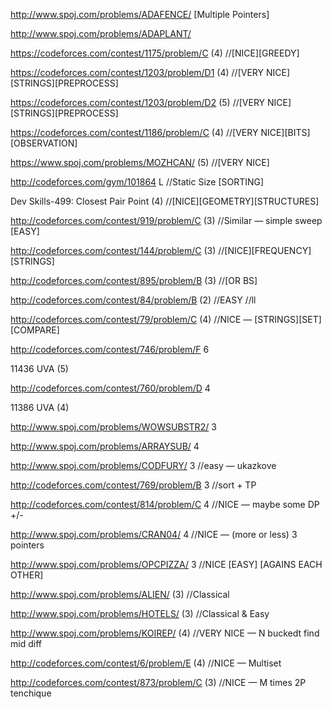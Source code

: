 http://www.spoj.com/problems/ADAFENCE/ [Multiple Pointers]

http://www.spoj.com/problems/ADAPLANT/

https://codeforces.com/contest/1175/problem/C (4) //[NICE][GREEDY]

https://codeforces.com/contest/1203/problem/D1 (4) //[VERY NICE][STRINGS][PREPROCESS]

https://codeforces.com/contest/1203/problem/D2 (5) //[VERY NICE][STRINGS][PREPROCESS]

https://codeforces.com/contest/1186/problem/C (4) //[VERY NICE][BITS][OBSERVATION]

https://www.spoj.com/problems/MOZHCAN/ (5) //[VERY NICE]

http://codeforces.com/gym/101864 L //Static Size [SORTING]

Dev Skills-499: Closest Pair Point (4) //[NICE][GEOMETRY][STRUCTURES]

http://codeforces.com/contest/919/problem/C (3) //Similar — simple sweep [EASY]

http://codeforces.com/contest/144/problem/C (3) //[NICE][FREQUENCY][STRINGS]

http://codeforces.com/contest/895/problem/B (3) //[OR BS]

http://codeforces.com/contest/84/problem/B (2) //EASY //ll

http://codeforces.com/contest/79/problem/C (4) //NICE — [STRINGS][SET][COMPARE]

http://codeforces.com/contest/746/problem/F 6

11436 UVA (5)

http://codeforces.com/contest/760/problem/D 4

11386 UVA (4)

http://www.spoj.com/problems/WOWSUBSTR2/ 3

http://www.spoj.com/problems/ARRAYSUB/ 4

http://www.spoj.com/problems/CODFURY/ 3 //easy — ukazkove

http://codeforces.com/contest/769/problem/B 3 //sort + TP

http://codeforces.com/contest/814/problem/C 4 //NICE — maybe some DP +/-

http://www.spoj.com/problems/CRAN04/ 4 //NICE — (more or less) 3 pointers

http://www.spoj.com/problems/OPCPIZZA/ 3 //NICE [EASY] [AGAINS EACH OTHER]

http://www.spoj.com/problems/ALIEN/ (3) //Classical

http://www.spoj.com/problems/HOTELS/ (3) //Classical & Easy

http://www.spoj.com/problems/KOIREP/ (4) //VERY NICE — N buckedt find mid diff

http://codeforces.com/contest/6/problem/E (4) //NICE — Multiset

http://codeforces.com/contest/873/problem/C (3) //NICE — M times 2P tenchique